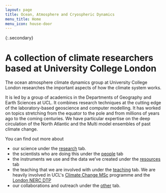 ```yaml
---
layout: page
title: Ocean, Atmosphere and Cryospheric Dynamics
menu_title: Home
menu_icon: house-door
---
```


{:.secondary}
# A collection of climate researchers based at University College London

The ocean atmosphere climate dynamics group at University College London researches the important aspects of how the climate system works. 

It is led by a group of academics in the Departments  of Geography and Earth Sciences at UCL. It combines research techniques at the cutting edge of the laboratory-based geoscience and computer modelling. It has worked on topics stretching from the equator to the pole and from millions of years ago to the coming centuries. We have particular expertise on the deep circulation of the North Atlantic and the Multi model ensembles of past climate change. 

You can find out more about 
- our science under the [research](./projects) tab.
- the scientists who are doing this under the [people](./people) tab
- the instruments we use and the data we’ve created under the [resources](./resources) tab
- the teaching that we are involved with under the [teaching](./teaching) tab. We are heavily involved in UCL's [Climate Change MSc](https://www.geog.ucl.ac.uk/study/graduate-taught/msc-climate-change) programme and the [London NERC DTP](https://london-nerc-dtp.org/)
- our collaborations and outreach under the [other](./other) tab.
